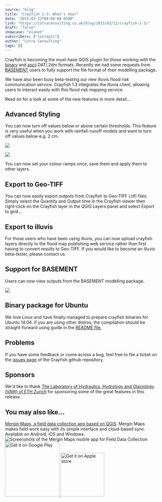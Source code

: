 ```yaml
---
source: "blog"
title: "Crayfish 1.3: What's new!"
date: "2015-03-12T09:00:00-0500"
link: "https://lutraconsulting.co.uk/blog/2015/03/12/crayfish-1-3/"
draft: "false"
showcase: "planet"
subscribers: ["lutragis"]
author: "Lutra Consulting"
tags: []
---
```


<p>Crayfish is becoming the must-have QGIS plugin for those working with the <a href="http://www.xmswiki.com/wiki/SMS:Binary_Dataset_Files_*.dat" rel="nofollow" target="_blank">binary</a> and <a href="http://www.xmswiki.com/wiki/SMS:ASCII_Dataset_Files_*.dat" rel="nofollow" target="_blank">ascii</a> DAT/.2dm formats. Recently we had some requests from <a href="http://www.basement.ethz.ch/about" rel="nofollow" target="_blank">BASEMENT</a> users to fully support the file format of their modelling package.</p>

<p>We have also been busy beta-testing our new illuvis flood risk communication service. Crayfish 1.3 integrates the illuvis client, allowing users to interact easily with this flood risk mapping service.</p>

<p>Read on for a look at some of the new features in more detail...</p>

<!-- more -->

<h2 id="advanced-styling">Advanced Styling</h2>

<p>You can now turn off values below or above certain thresholds. This feature is very useful when you work with rainfall-runoff models and want to turn off values below e.g. 2 cm.</p>

<p><span><img src="https://www.lutraconsulting.co.uk/img/posts/crayfish_1_3_all_values.png" /></span>
<p><span><img src="https://www.lutraconsulting.co.uk/img/posts/crayfish_1_3_above_2cm.png" /></span>

You can now set your colour ramps once, save them and apply them to other layers.


Export to Geo-TIFF
------------------

<p>You can now easily export outputs from Crayfish to Geo-TIFF (.tif) files. Simply select the Quantity and Output time in the Crayfish viewer then right-click on the Crayfish layer in the QGIS Layers panel and select Export to grid...</p>

<center>
  
</center>

Export to illuvis
-----------------
<p>For those users who have been using illuvis, you can now upload crayfish layers directly to the flood map publishing web service rather than first having to convert results to Geo-TIFF. If you would like to become an illuvis beta-tester, please contact us.</p>


Support for BASEMENT
--------------------

Users can now view outputs from the BASEMENT modelling package.
<p><span><img src="https://www.lutraconsulting.co.uk/img/posts/crayfish_1_3_basement_support.png" /></span>


Binary package for Ubuntu
-------------------------
<p>We love Linux and have finally managed to prepare crayfish binaries for Ubuntu 14.04. If you are using other distros, the compilation should be straight-forward using guide in the <a href="https://github.com/lutraconsulting/qgis-crayfish-plugin/blob/master/README.md" rel="nofollow" target="_blank">README file.</a></p>


Problems
--------
If you have some feedback or come across a bug, feel free to file a ticket on the <a href="https://github.com/lutraconsulting/qgis-crayfish-plugin/issues" rel="nofollow" target="_blank">issues page</a> of the Crayfish github repository.


Sponsors
--------
We'd like to thank <a href="http://www.vaw.ethz.ch/index_EN" rel="nofollow" target="_blank">The Laboratory of Hydraulics, Hydrology and Glaciology (VAW) of ETH Zurich</a> for sponsoring some of the great features in this release.
 
</p></p></p>
    <div class="input-promo">
    <h2>You may also like...</h2>
    <a href="https://merginmaps.com">Mergin Maps, a field data collection app based on QGIS</a>. Mergin Maps makes field work easy with its simple interface and cloud-based sync. Available on Android, iOS and Windows.
    <img alt="Screenshots of the Mergin Maps mobile app for Field Data Collection" src="https://lutraconsulting.co.uk/img/posts/input_app_for_field_data_collection.jpg" /><br />
    <a href="https://play.google.com/store/apps/details?id=uk.co.lutraconsulting&amp;utm_source=lutra-atom&amp;utm_medium=lutra-blog-footer&amp;utm_campaign=input">
      <img alt="Get it on Google Play" src="https://play.google.com/intl/en_us/badges/images/generic/en_badge_web_generic.png" width="180px" />
    </a>
    <a href="https://apps.apple.com/us/app/input/id1478603559?ls=1&amp;utm_source=lutra-atom&amp;utm_medium=lutra-blog-footer&amp;utm_campaign=input">
      <img alt="Get it on Apple store" src="https://www.lutraconsulting.co.uk/img/posts/App_Store.svg" style="padding-top: 0px;" width="144px" />
    </a>
  </div>

